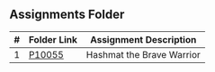 ##  Assignments Folder

|   #   | Folder Link | Assignment Description |
| :---: | ----------- | ---------------------- |
|   1   | [P10055](https://github.com/asaiahL9/4883-PT-Logan/tree/main/Assignments/P10055)|  Hashmat the Brave Warrior|

